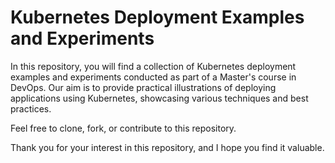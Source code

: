 # Kubernetes Deployment Examples and Experiments

In this repository, you will find a collection of Kubernetes deployment examples and experiments conducted as part of a Master's course in DevOps. Our aim is to provide practical illustrations of deploying applications using Kubernetes, showcasing various techniques and best practices.

Feel free to clone, fork, or contribute to this repository.

Thank you for your interest in this repository, and I hope you find it valuable.